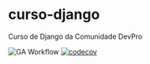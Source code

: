 # curso-django
Curso de Django da Comunidade DevPro

![GA Workflow](https://github.com/robbienroll/curso-django/actions/workflows/curso_django_ci/badge.svg)
[![codecov](https://codecov.io/gh/robbienroll/curso-django/branch/main/graph/badge.svg?token=25TVHFN4GB)](https://codecov.io/gh/robbienroll/curso-django)